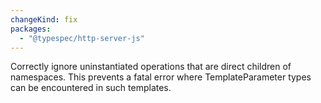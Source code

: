 ```yaml
---
changeKind: fix
packages:
  - "@typespec/http-server-js"
---
```


Correctly ignore uninstantiated operations that are direct children of namespaces. This prevents a fatal error where TemplateParameter types can be encountered in such templates.